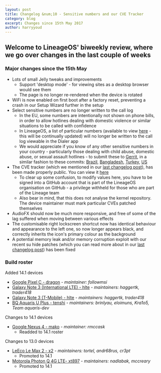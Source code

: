 ```yaml
---
layout: post
title: Changelog &num;10 - Sensitive numbers and our CVE Tracker
category: blog
excerpt: Changes since 15th May 2017
author: harryyoud
---
```


## Welcome to LineageOS' biweekly review, where we go over changes in the last couple of weeks

### Major changes since the 15th May

* Lots of small Jelly tweaks and improvements
  * Support 'desktop mode' - for viewing sites as a desktop browser would see them
  * The page is no longer re-rendered when the device is rotated
* WiFi is now enabled on first boot after a factory reset, preventing a crash in our Setup Wizard further in the setup
* Select sensitive numbers are no longer written to the call log
  * In the EU, some numbers are intentionally not shown on phone bills, in order to allow hotlines dealing with domestic violence or similar situations to be called with confidence
  * In LineageOS, a list of particular numbers (available to view [here](https://github.com/LineageOS/android_vendor_cm/blob/cm-14.1/prebuilt/common/etc/sensitive_pn.xml) - this will be continually updated) will no longer be written to the call log viewable in the Dialer app
  * We would appreciate if you know of any other sensitive numbers in your country - particularly those dealing with child abuse, domestic abuse, or sexual assault hotlines - to submit these to [Gerrit](https://review.lineageos.org), in a similar fashion to these commits: [Brazil](https://review.lineageos.org/174954), [Bangladesh](https://review.lineageos.org/175114), [Turkey](https://review.lineageos.org/175119), [US](https://review.lineageos.org/175115)
* The CVE tracker (which we mentioned in our [last changelog post](https://lineageos.org/Changelog-9/)), has been made properly public. You can view it [here](https://cve.lineageos.org)
  * To clear up some confusion, to modify values here, you have to be signed into a GitHub account that is part of the LineageOS organisation on GitHub - a privilege withheld for those who are part of the Lineage team
  * Also bear in mind, that this does not analyse the kernel repository. The device maintainer must mark particular CVEs patched themselves
* AudioFX should now be much more responsive, and free of some of the lag suffered when moving between various effects
* The customisable right lockscreen shortcut now has identical behaviour and appearance to the left one, so now longer appears black, and correctly inherits the icon's primary colour as the background
* A potential memory leak and/or memory corruption exploit with our recent su hide patches (which you can read more about in our [last changelog post](https://lineageos.org/Changelog-9/)) has been fixed

### Build roster

Added 14.1 devices

* [Google Pixel C - dragon](https://wiki.lineageos.org/devices/dragon) - _maintainer: followmsi_
* [Galaxy Note 3 (International LTE) - hlte](https://wiki.lineageos.org/device/hlte) - _maintainers: haggertk, trader418_
* [Galaxy Note 3 (T-Mobile) - hlte](https://wiki.lineageos.org/device/hltetmo) - _maintainers: haggertk, trader418_
* [BQ Aquaris U Plus - tenshi](https://wiki.lineageos.org/devices/tenshi) - _maintainers: brinlyau, eloimuns, Kra1o5, Team aquaris-dev_

Changes to 14.1 devices

* [Google Nexus 4 - mako](https://wiki.lineageos.org/devices/mako) - _maintainer: rmccask_
  * Readded to 14.1 roster

Changes to 13.0 devices

* [LeEco Le Max 2 - x2](https://wiki.lineageos.org/devices/x2) - _maintainers: tortel, andr68rus, cr3pt_
  * Promoted to 14.1
* [Motorola Photon Q 4G LTE- xt897](https://wiki.lineageos.org/devices/xt897) - _maintainers: nadlabak, mccreary_
  * Promoted to 14.1

